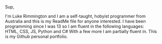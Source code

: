 Sup,

I'm Luke Rimmington and  I am a self-taught, hobyist programmer from Australia and this is my ReadMe file for anyone interested. I have been programming since 
I was 13 so I am fluent in the following languages:
HTML, CSS, JS, Python and C# 
With a few more I am partially fluent in. This is my Github personal portfolio.


